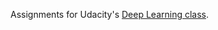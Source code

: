Assignments for Udacity's [Deep Learning class](https://www.udacity.com/course/deep-learning--ud730).
